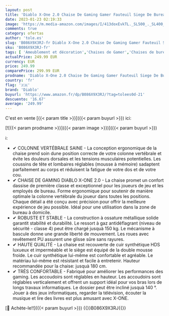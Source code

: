 ```yaml
---
layout: post
title: 'Diablo X-One 2.0 Chaise De Gaming Gamer Fauteuil Siege De Bureau Accoudoirs Réglables Design Ergonomique Cou/Coussin Lombaire Noir Normal  L '
date: 2023-01-23 02:19:33
image: 'https://m.media-amazon.com/images/I/413doxEvkTL._SL500_._SL400_.jpg'
comments: true
category: ofertas
author: 'tole.es'
slug: 'B086X9X3RJ-fr Diablo X-One 2.0 Chaise De Gaming Gamer Fauteuil Siege De...'
sku: 'B086X9X3RJ-fr'
tags: [ 'Ameublement et décoration','Chaises de Gamer','Chaises de bureau','Chaises et tabourets de bureau','Cuisine et Maison','Meubles','Meubles de bureau','Meubles pour audio/vidéo','diablo','🇫🇷', ]
actualPrice: 249.99 EUR
currency: EUR
price: 249.99
comparePrice: 299.99 EUR
prodname: 'Diablo X-One 2.0 Chaise De Gaming Gamer Fauteuil Siege De Bureau Accoudoirs Réglables Design Ergonomique Cou/Coussin Lombaire Noir Normal  L '
country: 'fr'
flag: '🇫🇷'
brand: 'Diablo'
buyurl: 'https://www.amazon.fr/dp/B086X9X3RJ/?tag=tolees0d-21'
descuento: '16.67'
average: '249.99'
---
```


C'est en vente [{{< param title >}}]({{< param buyurl >}}) ici:

[![{{< param prodname >}}]({{< param image >}})]({{< param buyurl >}})

ℹ️:

- ✔ COLONNE VERTÉBRALE SAINE - La conception ergonomique de la chaise prend soin dune position correcte de votre colonne vertébrale et évite les douleurs dorsales et les tensions musculaires potentielles. Les coussins de tête et lombaires réglables (mousse à mémoire) sadaptent parfaitement au corps et réduisent la fatigue de votre dos et de votre cou.
- ✔ CHAISE DE GAMING DIABLO X-ONE 2.0 - La chaise promet un confort dassise de première classe et exceptionnel pour les joueurs de jeu et les employés de bureau. Forme ergonomique pour soutenir de manière optimale la colonne vertébrale du joueur dans toutes les positions. Chaque détail a été conçu avec précision pour offrir la meilleure expérience de jeu possible. Idéal pour une utilisation dans la zone de bureau à domicile.
- ✔ ROBUSTE ET STABLE - La construction à ossature métallique solide garantit stabilité et durabilité. Le ressort à gaz antidéflagrant (niveau de sécurité - classe 4) peut être chargé jusquà 150 kg. Le mécanisme à bascule donne une grande liberté de mouvement. Les roues avec revêtement PU assurent une glisse sûre sans rayures.
- ✔ HAUTE QUALITÉ - La chaise est recouverte de cuir synthétique HDS luxueux et imperméable et le siège est équipé de la double mousse froide. Le cuir synthétique lui-même est confortable et agréable. Le matériau lui-même est résistant et facile à entretenir. Hauteur recommandée pour la chaise: jusquà 180 cm.
- ✔ TRÈS CONFORTABLE - Fabriqué pour améliorer les performances des gaming. Les accoudoirs sont réglables en hauteur. Les accoudoirs sont réglables verticalement et offrent un support idéal pour vos bras lors de longs travaux informatiques. Le dossier peut être incliné jusquà 140 °. Jouer à des jeux informatiques, regarder la télévision, écouter la musique et lire des livres est plus amusant avec X-ONE.

[🛒 Achète-le!!]({{< param buyurl >}})
{{<world>}}B086X9X3RJ{{</world>}}
